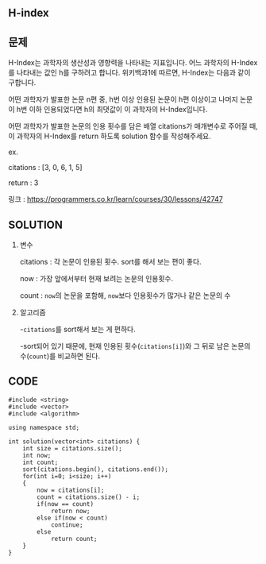 H-index
------------------

문제
----
H-Index는 과학자의 생산성과 영향력을 나타내는 지표입니다. 
어느 과학자의 H-Index를 나타내는 값인 h를 구하려고 합니다. 
위키백과1에 따르면, H-Index는 다음과 같이 구합니다.

어떤 과학자가 발표한 논문 n편 중, h번 이상 인용된 논문이 h편 이상이고 나머지 논문이 h번 이하 인용되었다면 h의 최댓값이 이 과학자의 H-Index입니다.

어떤 과학자가 발표한 논문의 인용 횟수를 담은 배열 citations가 매개변수로 주어질 때, 
이 과학자의 H-Index를 return 하도록 solution 함수를 작성해주세요.

ex.

citations : [3, 0, 6, 1, 5]

return : 3

링크 : <https://programmers.co.kr/learn/courses/30/lessons/42747>


SOLUTION
---------
1. 변수

   citations : 각 논문이 인용된 횟수. sort를 해서 보는 편이 좋다.
   
   now : 가장 앞에서부터 현재 보려는 논문의 인용횟수.
   
   count : `now`의 논문을 포함해, `now`보다 인용횟수가 많거나 같은 논문의 수
   
   
   
2. 알고리즘

   -`citations`를 sort해서 보는 게 편하다.
   
   -sort되어 있기 때문에, 현재 인용된 횟수(`citations[i]`)와 그 뒤로 남은 논문의 수(`count`)를 비교하면 된다.
   


CODE
----
```{.cpp}
#include <string>
#include <vector>
#include <algorithm>

using namespace std;

int solution(vector<int> citations) {
    int size = citations.size();
    int now;
    int count;
    sort(citations.begin(), citations.end());
    for(int i=0; i<size; i++)
    {
        now = citations[i];
        count = citations.size() - i;
        if(now == count)
            return now;
        else if(now < count)
            continue;
        else
            return count;
    }
}
